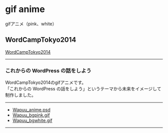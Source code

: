 # gif anime

gifアニメ（pink、white）

## WordCampTokyo2014

[WordCampTokyo2014](http://2014.tokyo.wordcamp.org/)
___

### これからの WordPress の話をしよう

WordCampTokyo2014のgifアニメです。  
「これからの WordPress の話をしよう」というテーマから未来をイメージして制作しました。

___

* [Wapuu_anime.psd](https://github.com/WordCampTokyo2014/gifanime/blob/master/Wapuu_anime.psd)
* [Wapuu_bgpink.gif](https://github.com/WordCampTokyo2014/gifanime/blob/master/Wapuu_bgpink.gif)
* [Wapuu_bgwhite.gif](https://github.com/WordCampTokyo2014/gifanime/blob/master/Wapuu_bgwhite.gif)

___

